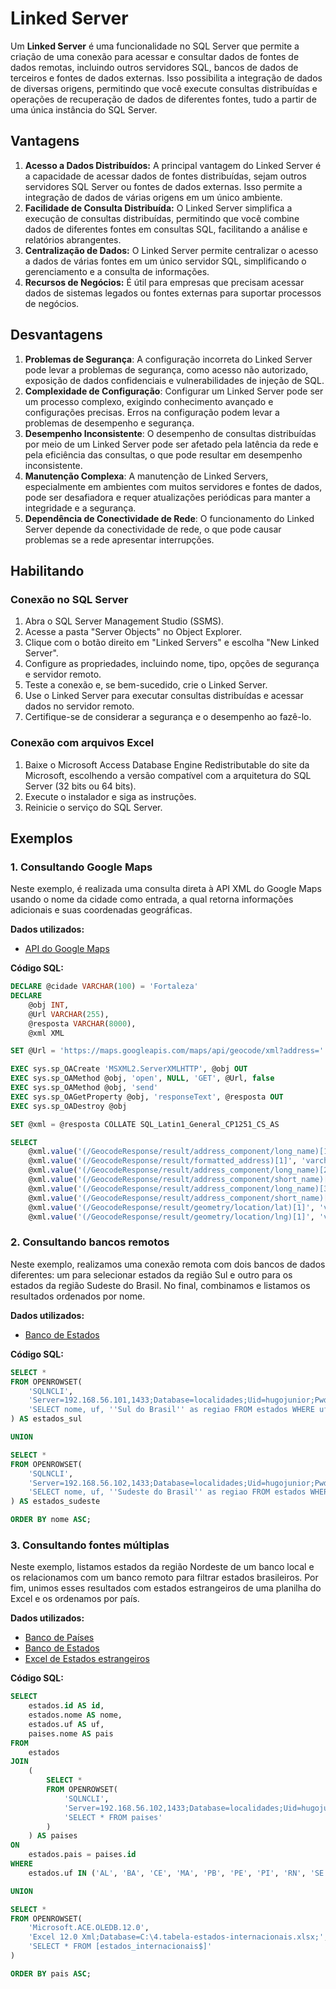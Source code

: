 # Linked Server
Um **Linked Server** é uma funcionalidade no SQL Server que permite a criação de uma conexão para acessar e consultar dados de fontes de dados remotas, incluindo outros servidores SQL, bancos de dados de terceiros e fontes de dados externas. Isso possibilita a integração de dados de diversas origens, permitindo que você execute consultas distribuídas e operações de recuperação de dados de diferentes fontes, tudo a partir de uma única instância do SQL Server.​

## Vantagens
1. **Acesso a Dados Distribuídos:** A principal vantagem do Linked Server é a capacidade de acessar dados de fontes distribuídas, sejam outros servidores SQL Server ou fontes de dados externas. Isso permite a integração de dados de várias origens em um único ambiente.
2. **Facilidade de Consulta Distribuída:** O Linked Server simplifica a execução de consultas distribuídas, permitindo que você combine dados de diferentes fontes em consultas SQL, facilitando a análise e relatórios abrangentes.
3. **Centralização de Dados:** O Linked Server permite centralizar o acesso a dados de várias fontes em um único servidor SQL, simplificando o gerenciamento e a consulta de informações.
4. **Recursos de Negócios:** É útil para empresas que precisam acessar dados de sistemas legados ou fontes externas para suportar processos de negócios.

## Desvantagens
1. **Problemas de Segurança**: A configuração incorreta do Linked Server pode levar a problemas de segurança, como acesso não autorizado, exposição de dados confidenciais e vulnerabilidades de injeção de SQL.
2. **Complexidade de Configuração**: Configurar um Linked Server pode ser um processo complexo, exigindo conhecimento avançado e configurações precisas. Erros na configuração podem levar a problemas de desempenho e segurança.
3. **Desempenho Inconsistente**: O desempenho de consultas distribuídas por meio de um Linked Server pode ser afetado pela latência da rede e pela eficiência das consultas, o que pode resultar em desempenho inconsistente.
4. **Manutenção Complexa**: A manutenção de Linked Servers, especialmente em ambientes com muitos servidores e fontes de dados, pode ser desafiadora e requer atualizações periódicas para manter a integridade e a segurança.
5. **Dependência de Conectividade de Rede**: O funcionamento do Linked Server depende da conectividade de rede, o que pode causar problemas se a rede apresentar interrupções.

## Habilitando
### Conexão no SQL Server
1. Abra o SQL Server Management Studio (SSMS).
2. Acesse a pasta "Server Objects" no Object Explorer.
3. Clique com o botão direito em "Linked Servers" e escolha "New Linked Server".
4. Configure as propriedades, incluindo nome, tipo, opções de segurança e servidor remoto.
5. Teste a conexão e, se bem-sucedido, crie o Linked Server.
6. Use o Linked Server para executar consultas distribuídas e acessar dados no servidor remoto.
7. Certifique-se de considerar a segurança e o desempenho ao fazê-lo.
### Conexão com arquivos Excel
1. Baixe o Microsoft Access Database Engine Redistributable do site da Microsoft, escolhendo a versão compatível com a arquitetura do SQL Server (32 bits ou 64 bits).
3. Execute o instalador e siga as instruções.
4. Reinicie o serviço do SQL Server.

## Exemplos
### 1. Consultando Google Maps
Neste exemplo, é realizada uma consulta direta à API XML do Google Maps usando o nome da cidade como entrada, a qual retorna informações adicionais e suas coordenadas geográficas.

**Dados utilizados:**
- [API do Google Maps](https://developers.google.com/maps)

**Código SQL:**
```sql
DECLARE @cidade VARCHAR(100) = 'Fortaleza'
DECLARE
    @obj INT,
    @Url VARCHAR(255),
    @resposta VARCHAR(8000),
    @xml XML

SET @Url = 'https://maps.googleapis.com/maps/api/geocode/xml?address=' + @cidade + '&sensor=false&key=[api-key-here]'

EXEC sys.sp_OACreate 'MSXML2.ServerXMLHTTP', @obj OUT
EXEC sys.sp_OAMethod @obj, 'open', NULL, 'GET', @Url, false
EXEC sys.sp_OAMethod @obj, 'send'
EXEC sys.sp_OAGetProperty @obj, 'responseText', @resposta OUT
EXEC sys.sp_OADestroy @obj

SET @xml = @resposta COLLATE SQL_Latin1_General_CP1251_CS_AS

SELECT
    @xml.value('(/GeocodeResponse/result/address_component/long_name)[1]', 'varchar(200)') AS Cidade,
    @xml.value('(/GeocodeResponse/result/formatted_address)[1]', 'varchar(200)') AS Cidade_Completo,
    @xml.value('(/GeocodeResponse/result/address_component/long_name)[2]', 'varchar(200)') AS Estado,
    @xml.value('(/GeocodeResponse/result/address_component/short_name)[2]', 'varchar(200)') AS Estado_Sigla,
    @xml.value('(/GeocodeResponse/result/address_component/long_name)[3]', 'varchar(200)') AS Pais,
    @xml.value('(/GeocodeResponse/result/address_component/short_name)[3]', 'varchar(200)') AS Pais_Sigla,
    @xml.value('(/GeocodeResponse/result/geometry/location/lat)[1]', 'varchar(200)') AS Latitude,
    @xml.value('(/GeocodeResponse/result/geometry/location/lng)[1]', 'varchar(200)') AS Longitude
```

### 2. Consultando bancos remotos
Neste exemplo, realizamos uma conexão remota com dois bancos de dados diferentes: um para selecionar estados da região Sul e outro para os estados da região Sudeste do Brasil. No final, combinamos e listamos os resultados ordenados por nome.

**Dados utilizados:**
- [Banco de Estados](databases/2.tabela-estados.sql)

**Código SQL:**
```sql
SELECT *
FROM OPENROWSET(
    'SQLNCLI',
    'Server=192.168.56.101,1433;Database=localidades;Uid=hugojunior;Pwd=hugojunior;',
    'SELECT nome, uf, ''Sul do Brasil'' as regiao FROM estados WHERE uf IN(''PR'', ''RS'', ''SC'')'
) AS estados_sul

UNION

SELECT *
FROM OPENROWSET(
    'SQLNCLI',
    'Server=192.168.56.102,1433;Database=localidades;Uid=hugojunior;Pwd=hugojunior;',
    'SELECT nome, uf, ''Sudeste do Brasil'' as regiao FROM estados WHERE uf IN(''ES'', ''MG'', ''RJ'', ''SP'')'
) AS estados_sudeste

ORDER BY nome ASC;
```

### 3. Consultando fontes múltiplas
Neste exemplo, listamos estados da região Nordeste de um banco local e os relacionamos com um banco remoto para filtrar estados brasileiros. Por fim, unimos esses resultados com estados estrangeiros de uma planilha do Excel e os ordenamos por país.

**Dados utilizados:**
- [Banco de Países](databases/1.tabela-paises.sql)
- [Banco de Estados](databases/2.tabela-estados.sql)
- [Excel de Estados estrangeiros](databases/4.tabela-estados-internacionais.xlsx)

**Código SQL:**
```sql
SELECT
    estados.id AS id,
    estados.nome AS nome,
    estados.uf AS uf,
    paises.nome AS pais
FROM
    estados
JOIN
    (
        SELECT *
        FROM OPENROWSET(
            'SQLNCLI',
            'Server=192.168.56.102,1433;Database=localidades;Uid=hugojunior;Pwd=hugojunior;',
            'SELECT * FROM paises'
        )
    ) AS paises
ON
    estados.pais = paises.id
WHERE
    estados.uf IN ('AL', 'BA', 'CE', 'MA', 'PB', 'PE', 'PI', 'RN', 'SE')

UNION

SELECT *
FROM OPENROWSET(
    'Microsoft.ACE.OLEDB.12.0',
    'Excel 12.0 Xml;Database=C:\4.tabela-estados-internacionais.xlsx;',
    'SELECT * FROM [estados_internacionais$]'
)

ORDER BY pais ASC;
```
